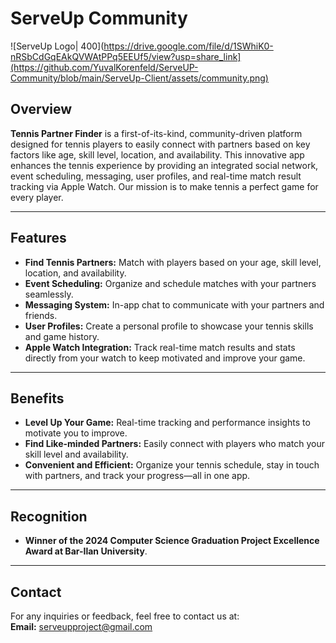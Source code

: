 # ServeUp Community
![ServeUp Logo| 400](https://drive.google.com/file/d/1SWhiK0-nRSbCdGqEAkQVWAtPPq5EEUf5/view?usp=share_link](https://github.com/YuvalKorenfeld/ServeUP-Community/blob/main/ServeUp-Client/assets/community.png)
## Overview
**Tennis Partner Finder** is a first-of-its-kind, community-driven platform designed for tennis players to easily connect with partners based on key factors like age, skill level, location, and availability. This innovative app enhances the tennis experience by providing an integrated social network, event scheduling, messaging, user profiles, and real-time match result tracking via Apple Watch. Our mission is to make tennis a perfect game for every player.

---

## Features

- **Find Tennis Partners:** Match with players based on your age, skill level, location, and availability.
- **Event Scheduling:** Organize and schedule matches with your partners seamlessly.
- **Messaging System:** In-app chat to communicate with your partners and friends.
- **User Profiles:** Create a personal profile to showcase your tennis skills and game history.
- **Apple Watch Integration:** Track real-time match results and stats directly from your watch to keep motivated and improve your game.

---

## Benefits

- **Level Up Your Game:** Real-time tracking and performance insights to motivate you to improve.
- **Find Like-minded Partners:** Easily connect with players who match your skill level and availability.
- **Convenient and Efficient:** Organize your tennis schedule, stay in touch with partners, and track your progress—all in one app.

---

## Recognition

- **Winner of the 2024 Computer Science Graduation Project Excellence Award at Bar-Ilan University**.

---

## Contact

For any inquiries or feedback, feel free to contact us at:  
**Email:** serveupproject@gmail.com  



